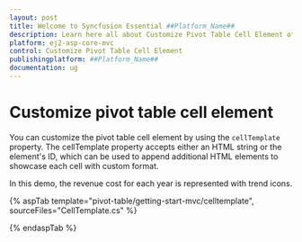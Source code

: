 ```yaml
---
layout: post
title: Welcome to Syncfusion Essential ##Platform_Name##
description: Learn here all about Customize Pivot Table Cell Element of Syncfusion Essential ##Platform_Name## widgets based on HTML5 and jQuery.
platform: ej2-asp-core-mvc
control: Customize Pivot Table Cell Element
publishingplatform: ##Platform_Name##
documentation: ug
---
```


# Customize pivot table cell element

You can customize the pivot table cell element by using the `cellTemplate` property.
The cellTemplate property accepts either an HTML string or the element's ID, which can be used to append additional HTML elements to showcase each cell with custom format.

In this demo, the revenue cost for each year is represented with trend icons.

{% aspTab template="pivot-table/getting-start-mvc/celltemplate", sourceFiles="CellTemplate.cs" %}

{% endaspTab %}
